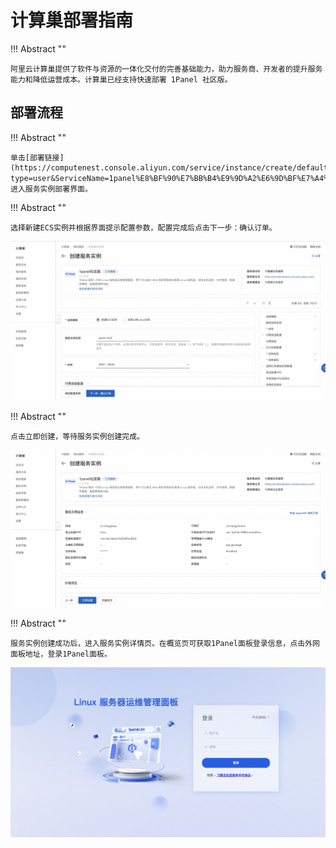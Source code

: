 # 计算巢部署指南

!!! Abstract ""

    阿里云计算巢提供了软件与资源的一体化交付的完善基础能力，助力服务商、开发者的提升服务能力和降低运营成本。计算巢已经支持快速部署 1Panel 社区版。

## 部署流程

!!! Abstract ""

    单击[部署链接](https://computenest.console.aliyun.com/service/instance/create/default?type=user&ServiceName=1panel%E8%BF%90%E7%BB%B4%E9%9D%A2%E6%9D%BF%E7%A4%BE%E5%8C%BA%E7%89%88)，进入服务实例部署界面。

!!! Abstract ""

    选择新建ECS实例并根据界面提示配置参数，配置完成后点击下一步：确认订单。

![alibabacloud_computenest_deploy_1.jpg](../img/installation/alibabacloud_computenest_deploy_2.jpg)

!!! Abstract ""

    点击立即创建，等待服务实例创建完成。

![alibabacloud_computenest_deploy_2.jpg](../img/installation/alibabacloud_computenest_deploy_3.jpg)

!!! Abstract ""

    服务实例创建成功后，进入服务实例详情页。在概览页可获取1Panel面板登录信息，点击外网面板地址，登录1Panel面板。
   
![alibabacloud_computenest_deploy_3.jpg](../img/installation/alibabacloud_computenest_deploy_1.jpg)
